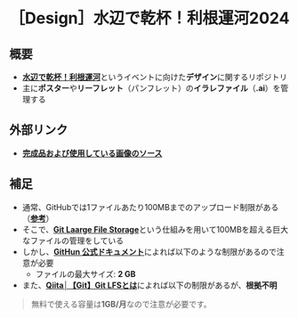 # ［Design］水辺で乾杯！利根運河2024
## 概要
- [**水辺で乾杯！利根運河**](<https://lp.224.works/mizbering/>)というイベントに向けた**デザイン**に関するリポジトリ
- 主に**ポスター**や**リーフレット**（パンフレット）の**イラレファイル**（**.ai**）を管理する
## 外部リンク
- [**完成品および使用している画像のソース**](<https://tus.box.com/s/ikjnj2j7oorcelmdluecb9hziina5pal>)
## 補足
- 通常、GitHubでは1ファイルあたり100MBまでのアップロード制限がある（[**参考**](<https://docs.github.com/ja/repositories/working-with-files/managing-large-files/about-large-files-on-github>)）
- そこで、[**Git Laarge File Storage**](<https://git-lfs.com/>)という仕組みを用いて100MBを超える巨大なファイルの管理をしている
- しかし、[**GitHun 公式ドキュメント**](<https://docs.github.com/ja/repositories/working-with-files/managing-large-files/about-git-large-file-storage>)によれば以下のような制限があるので注意が必要
  - ファイルの最大サイズ: 	**2 GB**
- また、[**Qiita│【Git】Git LFSとは**](<https://qiita.com/dk-math/items/0828de3f3b214229baf7>)によれば以下の制限があるが、**根拠不明**
> 無料で使える容量は**1GB/月**なので注意が必要です。
